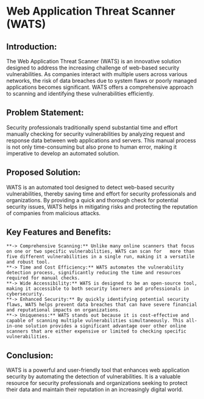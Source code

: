 # Web Application Threat Scanner (WATS)

## Introduction:

The Web Application Threat Scanner (WATS) is an innovative solution designed to address the increasing challenge of web-based security vulnerabilities. As companies interact with multiple users across various networks, the risk of data breaches due to system flaws or poorly managed applications becomes significant. WATS offers a comprehensive approach to scanning and identifying these vulnerabilities efficiently.

## Problem Statement:
Security professionals traditionally spend substantial time and effort manually checking for security vulnerabilities by analyzing request and response data between web applications and servers. This manual process is not only time-consuming but also prone to human error, making it imperative to develop an automated solution.

## Proposed Solution:
WATS is an automated tool designed to detect web-based security vulnerabilities, thereby saving time and effort for security professionals and organizations. By providing a quick and thorough check for potential security issues, WATS helps in mitigating risks and protecting the reputation of companies from malicious attacks.

## Key Features and Benefits:
    **-> Comprehensive Scanning:** Unlike many online scanners that focus on one or two specific vulnerabilities, WATS can scan for   more than five different vulnerabilities in a single run, making it a versatile and robust tool.
    **-> Time and Cost Efficiency:** WATS automates the vulnerability detection process, significantly reducing the time and resources required for manual checks.
    **-> Wide Accessibility:** WATS is designed to be an open-source tool, making it accessible to both security learners and professionals in cybersecurity.
    **-> Enhanced Security:** By quickly identifying potential security flaws, WATS helps prevent data breaches that can have severe financial and reputational impacts on organizations.
    **-> Uniqueness:** WATS stands out because it is cost-effective and capable of scanning multiple vulnerabilities simultaneously. This all-in-one solution provides a significant advantage over other online scanners that are either expensive or limited to checking specific vulnerabilities.

## Conclusion:
WATS is a powerful and user-friendly tool that enhances web application security by automating the detection of vulnerabilities. It is a valuable resource for security professionals and organizations seeking to protect their data and maintain their reputation in an increasingly digital world.
